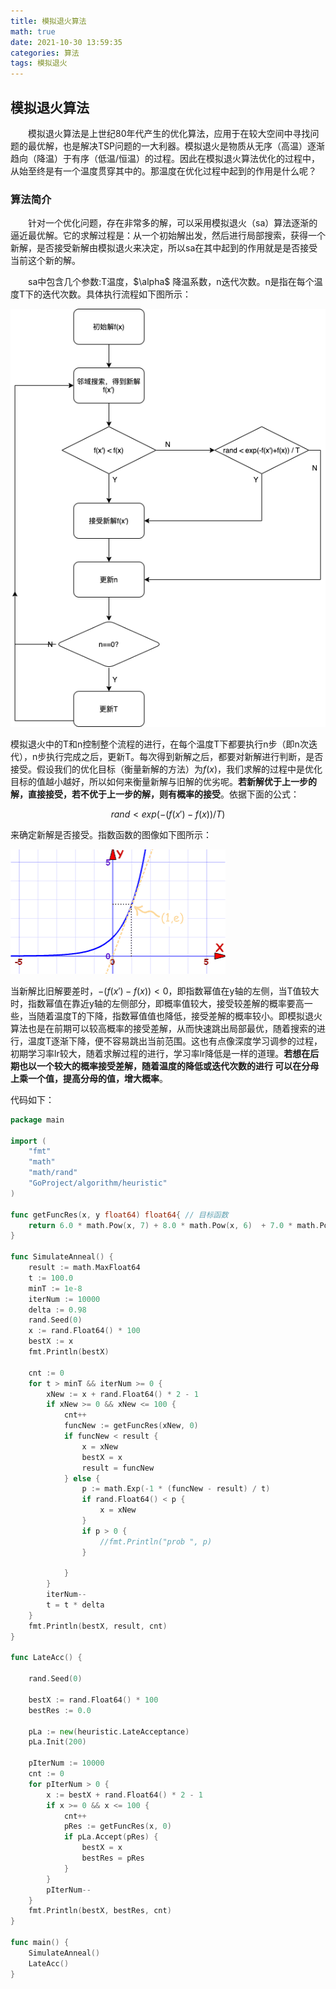 ```yaml
---
title: 模拟退火算法
math: true
date: 2021-10-30 13:59:35
categories: 算法
tags: 模拟退火
---
```


## 模拟退火算法

&emsp;&emsp;模拟退火算法是上世纪80年代产生的优化算法，应用于在较大空间中寻找问题的最优解，也是解决TSP问题的一大利器。模拟退火是物质从无序（高温）逐渐趋向（降温）于有序（低温/恒温）的过程。因此在模拟退火算法优化的过程中，从始至终是有一个温度贯穿其中的。那温度在优化过程中起到的作用是什么呢？

<!--more-->

### 算法简介

&emsp;&emsp;针对一个优化问题，存在非常多的解，可以采用模拟退火（sa）算法逐渐的逼近最优解。它的求解过程是：从一个初始解出发，然后进行局部搜索，获得一个新解，是否接受新解由模拟退火来决定，所以sa在其中起到的作用就是是否接受当前这个新的解。

&emsp;&emsp;sa中包含几个参数:T温度，$\alpha\$ 降温系数，n迭代次数。n是指在每个温度T下的迭代次数。具体执行流程如下图所示：

![sa](/images/sa.png)



模拟退火中的T和n控制整个流程的进行，在每个温度T下都要执行n步（即n次迭代），n步执行完成之后，更新T。每次得到新解之后，都要对新解进行判断，是否接受。假设我们的优化目标（衡量新解的方法）为$f(x)$，我们求解的过程中是优化目标的值越小越好，所以如何来衡量新解与旧解的优劣呢。**若新解优于上一步的解，直接接受，若不优于上一步的解，则有概率的接受**。依据下面的公式：

$$rand < exp(-(f(x')-f(x)) / T)$$

来确定新解是否接受。指数函数的图像如下图所示：

![exp](/images/exp.gif)

当新解比旧解要差时，$-(f(x')-f(x)) < 0$，即指数幂值在y轴的左侧，当T值较大时，指数幂值在靠近y轴的左侧部分，即概率值较大，接受较差解的概率要高一些，当随着温度T的下降，指数幂值值也降低，接受差解的概率较小。即模拟退火算法也是在前期可以较高概率的接受差解，从而快速跳出局部最优，随着搜索的进行，温度T逐渐下降，便不容易跳出当前范围。这也有点像深度学习调参的过程，初期学习率lr较大，随着求解过程的进行，学习率lr降低是一样的道理。**若想在后期也以一个较大的概率接受差解，随着温度的降低或迭代次数的进行 可以在分母上乘一个值，提高分母的值，增大概率**。

代码如下：

```go
package main

import (
	"fmt"
	"math"
	"math/rand"
	"GoProject/algorithm/heuristic"
)

func getFuncRes(x, y float64) float64{ // 目标函数
	return 6.0 * math.Pow(x, 7) + 8.0 * math.Pow(x, 6)  + 7.0 * math.Pow(x, 3) + 5 * math.Pow(x, 2) - x*y
}

func SimulateAnneal() {
	result := math.MaxFloat64
	t := 100.0
	minT := 1e-8
	iterNum := 10000
	delta := 0.98
	rand.Seed(0)
	x := rand.Float64() * 100
	bestX := x
	fmt.Println(bestX)

	cnt := 0
	for t > minT && iterNum >= 0 {
		xNew := x + rand.Float64() * 2 - 1
		if xNew >= 0 && xNew <= 100 {
			cnt++
			funcNew := getFuncRes(xNew, 0)
			if funcNew < result {
				x = xNew
				bestX = x
				result = funcNew
			} else {
				p := math.Exp(-1 * (funcNew - result) / t)
				if rand.Float64() < p {
					x = xNew
				}
				if p > 0 {
					//fmt.Println("prob ", p)
				}

			}
		}
		iterNum--
		t = t * delta
	}
	fmt.Println(bestX, result, cnt)
}

func LateAcc() {

	rand.Seed(0)

	bestX := rand.Float64() * 100
	bestRes := 0.0

	pLa := new(heuristic.LateAcceptance)
	pLa.Init(200)

	pIterNum := 10000
	cnt := 0
	for pIterNum > 0 {
		x := bestX + rand.Float64() * 2 - 1
		if x >= 0 && x <= 100 {
			cnt++
			pRes := getFuncRes(x, 0)
			if pLa.Accept(pRes) {
				bestX = x
				bestRes = pRes
			}
		}
		pIterNum--
	}
	fmt.Println(bestX, bestRes, cnt)
}

func main() {
	SimulateAnneal()
	LateAcc()
}

```

